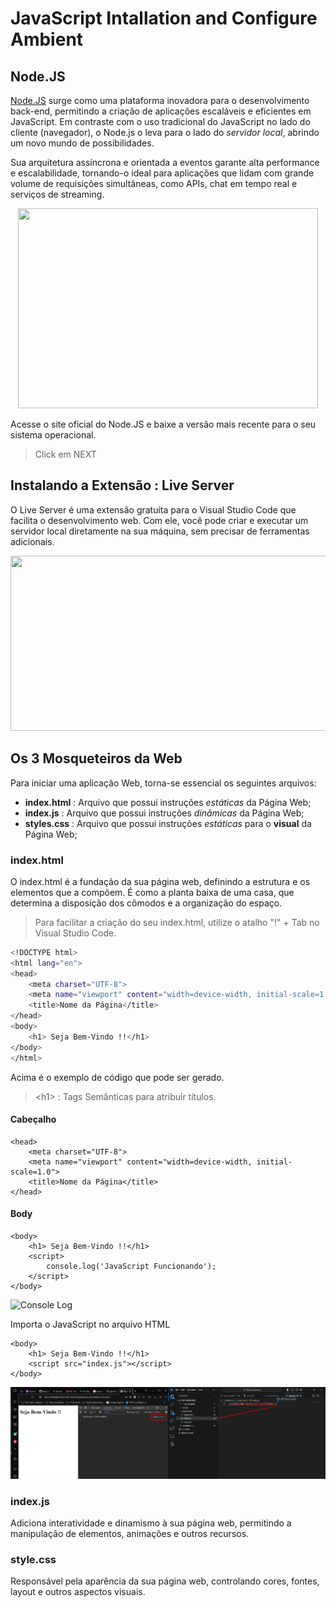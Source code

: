 # JavaScript Intallation and Configure Ambient

## Node.JS
[Node.JS](https://nodejs.org/en/download) surge como uma plataforma inovadora para o desenvolvimento back-end, permitindo a criação de aplicações escaláveis e eficientes em JavaScript. Em contraste com o uso tradicional do JavaScript no lado do cliente (navegador), o Node.js o leva para o lado do _servidor local_, abrindo um novo mundo de possibilidades.

Sua arquitetura assíncrona e orientada a eventos garante alta performance e escalabilidade, tornando-o ideal para aplicações que lidam com grande volume de requisições simultâneas, como APIs, chat em tempo real e serviços de streaming.

<p align="center">
<img src="https://github.com/rafael-torres-nantes/Study-JavaScript/assets/58231791/649e9ed2-e591-41a4-9c20-f0c4fb16cdf0" width="480" height="320">
</p>

Acesse o site oficial do Node.JS e baixe a versão mais recente para o seu sistema operacional.
> Click em NEXT

## Instalando a Extensão : Live Server

O Live Server é uma extensão gratuita para o Visual Studio Code que facilita o desenvolvimento web. Com ele, você pode criar e executar um servidor local diretamente na sua máquina, sem precisar de ferramentas adicionais.

<p align="center">
<img src="https://github.com/rafael-torres-nantes/Study-JavaScript/assets/58231791/c8a08c00-eef0-48b5-b759-16c699ae0848" width="720" height="280">
</p>


## Os 3 Mosqueteiros da Web

Para iniciar uma aplicação Web, torna-se essencial os seguintes arquivos:
- __index.html__ : Arquivo que possui instruções _estáticas_ da Página Web;
- __index.js__ : Arquivo que possui instruções _dinâmicas_ da Página Web; 
- __styles.css__ : Arquivo que possui instruções _estáticas_ para o __visual__ da Página Web;

### index.html

O index.html é a fundação da sua página web, definindo a estrutura e os elementos que a compõem. É como a planta baixa de uma casa, que determina a disposição dos cômodos e a organização do espaço.

> Para facilitar a criação do seu index.html, utilize o atalho "!" + Tab no Visual Studio Code.

```bash
<!DOCTYPE html>
<html lang="en">
<head>
    <meta charset="UTF-8">
    <meta name="viewport" content="width=device-width, initial-scale=1.0">
    <title>Nome da Página</title>
</head>
<body>
    <h1> Seja Bem-Vindo !!</h1>
</body>
</html>
```

Acima é o exemplo de código que pode ser gerado.
> \<h1\> : Tags Semânticas para atribuir títulos.

#### Cabeçalho

```
<head>
    <meta charset="UTF-8">
    <meta name="viewport" content="width=device-width, initial-scale=1.0">
    <title>Nome da Página</title>
</head>
```

#### Body
```
<body>
    <h1> Seja Bem-Vindo !!</h1>
    <script>
        console.log('JavaScript Funcionando');
    </script>
</body>
```

![Console Log](assets/console_log.png)


Importa o JavaScript no arquivo HTML
```
<body>
    <h1> Seja Bem-Vindo !!</h1>
    <script src="index.js"></script>
</body>
```
![Import JavaScript on HTML](assets/2-importjsfileonhtml.png)

### index.js
Adiciona interatividade e dinamismo à sua página web, permitindo a manipulação de elementos, animações e outros recursos.

### style.css
Responsável pela aparência da sua página web, controlando cores, fontes, layout e outros aspectos visuais.


##
